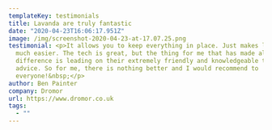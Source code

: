 ```yaml
---
templateKey: testimonials
title: Lavanda are truly fantastic
date: "2020-04-23T16:06:17.951Z"
image: /img/screenshot-2020-04-23-at-17.07.25.png
testimonial: <p>It allows you to keep everything in place. Just makes life so
  much easier. The tech is great, but the thing for me that has made all the
  difference is leading on their extremely friendly and knowledgeable team for
  advice. So for me, there is nothing better and I would recommend to
  everyone!&nbsp;</p>
author: Ben Painter
company: Dromor
url: https://www.dromor.co.uk
tags:
  - ""
---
```

